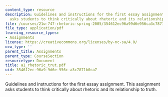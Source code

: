 ```yaml
---
content_type: resource
description: Guidelines and instructions for the first essay assignment. This assignment
  asks students to think critically about rhetoric and its relationship to truth.
file: /courses/21w-747-rhetoric-spring-2005/354612ec96a99d6e956ca3c7871b0ca7_a1_rhetoric_trut.pdf
file_type: application/pdf
learning_resource_types:
- Assignments
license: https://creativecommons.org/licenses/by-nc-sa/4.0/
ocw_type: ''
parent_title: Assignments
parent_type: CourseSection
resourcetype: Document
title: a1_rhetoric_trut.pdf
uid: 354612ec-96a9-9d6e-956c-a3c7871b0ca7
---
```

Guidelines and instructions for the first essay assignment. This assignment asks students to think critically about rhetoric and its relationship to truth.